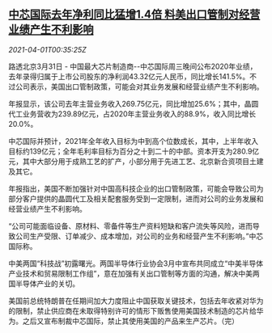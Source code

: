 <!--1617238863000-->
[中芯国际去年净利同比猛增1.4倍 料美出口管制对经营业绩产生不利影响](https://cn.reuters.com/article/smic-profit-0331-wedn-idCNKBS2BO3R2)
------

<div><i>2021-04-01T00:35:25Z</i></div><p>路透北京3月31日 - 中国最大芯片制造商--中芯国际周三晚间公布2020年业绩，去年录得归属于上市公司股东的净利润43.32亿元人民币，同比增长141.5%。不过公司表示，美国出口管制政策，可能会对其业务发展和经营业绩产生不利影响。</p><p>年报显示，该公司去年主营业务收入269.75亿元，同比增加25.6%；其中，晶圆代工业务营收为239.89亿元，占2020年主营业务收入的88.9%，收入同比增长20.0%。</p><p>中芯国际并预计，2021年全年收入目标为中到高个位数成长，其中，上半年收入目标约139亿元；全年毛利率目标为百分之十到二十的中部。资本开支为280.9亿元，其中大部分用于成熟工艺的扩产，小部分用于先进工艺、北京新合资项目土建及其它。</p><p>年报指出，美国不断加强针对中国高科技企业的出口管制政策，可能会导致公司为部分客户提供的晶圆代工及相关配套服务受到一定限制，进而对公司的业务发展和经营业绩产生不利影响。</p><p>“公司可能面临设备、原材料、零备件等生产资料短缺和客户流失等风险，进而导致公司生产受限、订单减少、成本增加，对公司的业务和经营产生不利影响。”中芯国际称。</p><p>中美两国“科技战”初露曙光。两国半导体行业协会3月中宣布共同成立“中美半导体产业技术和贸易限制工作组”，意在加强有关出口管制等方面的沟通，解决中美两国半导体产业的关切。</p><p>美国前总统特朗普在任期间加大力度阻止中国获取关键技术，包括去年收紧对华为的限制，禁止供应商在未取得特别许可的情形下贩售使用美国技术制造的芯片给华为。之后又宣布制裁中芯国际，禁止其使用美国的产品来生产芯片。（完）</p>
